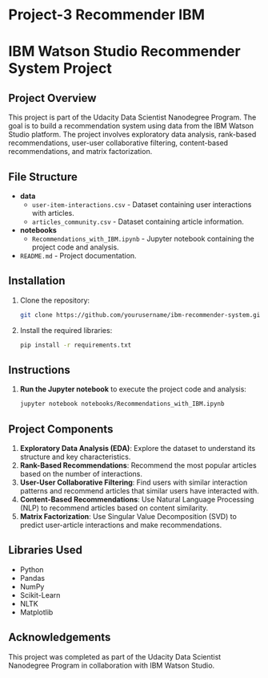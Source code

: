 # Project-3 Recommender IBM
# IBM Watson Studio Recommender System Project

## Project Overview
This project is part of the Udacity Data Scientist Nanodegree Program. The goal is to build a recommendation system using data from the IBM Watson Studio platform. The project involves exploratory data analysis, rank-based recommendations, user-user collaborative filtering, content-based recommendations, and matrix factorization.

## File Structure
- **data**
  - `user-item-interactions.csv` - Dataset containing user interactions with articles.
  - `articles_community.csv` - Dataset containing article information.
- **notebooks**
  - `Recommendations_with_IBM.ipynb` - Jupyter notebook containing the project code and analysis.
- `README.md` - Project documentation.

## Installation
1. Clone the repository:
    ```bash
    git clone https://github.com/yourusername/ibm-recommender-system.git
    ```
2. Install the required libraries:
    ```bash
    pip install -r requirements.txt
    ```

## Instructions
1. **Run the Jupyter notebook** to execute the project code and analysis:
    ```bash
    jupyter notebook notebooks/Recommendations_with_IBM.ipynb
    ```

## Project Components
1. **Exploratory Data Analysis (EDA)**: Explore the dataset to understand its structure and key characteristics.
2. **Rank-Based Recommendations**: Recommend the most popular articles based on the number of interactions.
3. **User-User Collaborative Filtering**: Find users with similar interaction patterns and recommend articles that similar users have interacted with.
4. **Content-Based Recommendations**: Use Natural Language Processing (NLP) to recommend articles based on content similarity.
5. **Matrix Factorization**: Use Singular Value Decomposition (SVD) to predict user-article interactions and make recommendations.

## Libraries Used
- Python
- Pandas
- NumPy
- Scikit-Learn
- NLTK
- Matplotlib

## Acknowledgements
This project was completed as part of the Udacity Data Scientist Nanodegree Program in collaboration with IBM Watson Studio.
